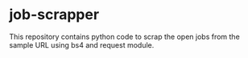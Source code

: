 # job-scrapper
This repository contains python code to scrap the open jobs from the sample URL using bs4 and request module.
